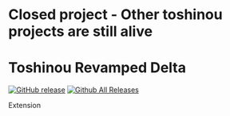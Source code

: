 Closed project - Other toshinou projects are still alive
==========
Toshinou Revamped Delta
==========
[![GitHub release](https://img.shields.io/github/release/dm94/Toshinou-Revamped-Delta.svg)](https://github.com/dm94/Toshinou-Revamped-Delta/releases)
[![Github All Releases](https://img.shields.io/github/downloads/dm94/Toshinou-Revamped-Delta/total.svg)](https://github.com/dm94/Toshinou-Revamped-Delta/releases)

Extension
